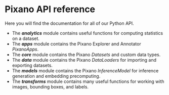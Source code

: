 # Pixano API reference

Here you will find the documentation for all of our Python API.

- The ***analytics*** module contains useful functions for computing statistics on a dataset.
- The ***apps*** module contains the Pixano Explorer and Annotator *PixanoApps*.
- The ***core*** module contains the Pixano *Datasets* and custom data types.
- The ***data*** module contains the Pixano *DataLoaders* for importing and exporting datasets.
- The ***models*** module contains the Pixano *InferenceModel* for inference generation and embedding precomputing.
- The ***transforms*** module contains many useful functions for working with images, bounding boxes, and labels.
